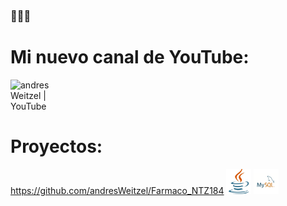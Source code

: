 ###  👋👋👋


# Mi nuevo canal de YouTube:<a href="https://www.youtube.com/channel/UCuSVXmBcMURyTvbmbcgZalQ?view_as=subscriber" target="_blank">
  <img align="left" alt="andresWeitzel | YouTube" width="62px" src="https://cdn.jsdelivr.net/npm/simple-icons@v3/icons/youtube.svg" />
</a>

<br />
<br />
<br />

# Proyectos:
https://github.com/andresWeitzel/Farmaco_NTZ184
<code><img height="40" src="https://raw.githubusercontent.com/github/explore/80688e429a7d4ef2fca1e82350fe8e3517d3494d/topics/java/java.png"></code>
<code><img height="40" src="https://raw.githubusercontent.com/github/explore/80688e429a7d4ef2fca1e82350fe8e3517d3494d/topics/mysql/mysql.png"></code>
